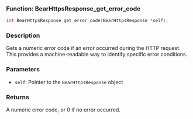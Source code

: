 ### Function: BearHttpsResponse_get_error_code
```c
int BearHttpsResponse_get_error_code(BearHttpsResponse *self);
```
### Description
Gets a numeric error code if an error occurred during the HTTP request. This provides a machine-readable way to identify specific error conditions.

### Parameters
- `self`: Pointer to the `BearHttpsResponse` object

### Returns
A numeric error code, or 0 if no error occurred.
